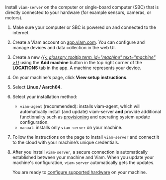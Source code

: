 Install `viam-server` on the computer or single-board computer (SBC) that is directly connected to your hardware (for example sensors, cameras, or motors).

1. Make sure your computer or SBC is powered on and connected to the internet.

1. Create a Viam account on [app.viam.com](https://app.viam.com).
   You can configure and manage devices and data collection in the web UI.

1. Create a new [_{{< glossary_tooltip term_id="machine" text="machine" >}}_](/operate/hello-world/quickstart/#machines) using the **Add machine** button in the top right corner of the **LOCATIONS** tab in the app.
   A machine represents your device.

1. On your machine's page, click **View setup instructions**.

1. Select **Linux / Aarch64**.

1. Select your installation method:

   - `viam-agent` (recommended): installs viam-agent, which will automatically install (and update) viam-server **and** provide additional functionality such as [provisioning](/manage/fleet/provision/setup/) and operating system update configuration.
   - `manual`: installs only `viam-server` on your machine.

1. Follow the instructions on the page to install `viam-server` and connect it to the cloud with your machine’s unique credentials.

1. After you install `viam-server`, a secure connection is automatically established between your machine and Viam.
   When you update your machine's configuration, `viam-server` automatically gets the updates.

   You are ready to [configure supported hardware](/operate/modules/supported-hardware/) on your machine.
